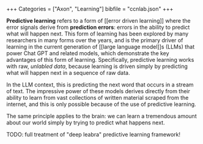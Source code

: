 +++
Categories = ["Axon", "Learning"]
bibfile = "ccnlab.json"
+++

**Predictive learning** refers to a form of [[error driven learning]] where the error signals derive from **prediction errors**: errors in the ability to predict what will happen next. This form of learning has been explored by many researchers in many forms over the years, and is the primary driver of learning in the current generation of [[large language model]]s (LLMs) that power Chat GPT and related models, which demonstrate the key advantages of this form of learning. Specifically, predictive learning works with raw, _unlabled data_, because learning is driven simply by predicting what will happen next in a sequence of raw data.

In the LLM context, this is predicting the next word that occurs in a stream of text. The impressive power of these models derives directly from their ability to learn from vast collections of written material scraped from the internet, and this is only possible because of the use of predictive learning.

The same principle applies to the brain: we can learn a tremendous amount about our world simply by trying to predict what happens next.

TODO: full treatment of "deep leabra" predictive learning framework!


